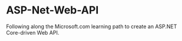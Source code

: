 # ASP-Net-Web-API
Following along the Microsoft.com learning path to create an ASP.NET Core-driven Web API.
